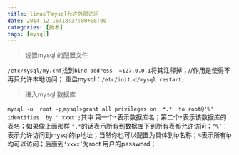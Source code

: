 ```yaml
---
title: linux下mysql允许外部访问
date: 2014-12-15T18:37:00+08:00
categories: [技术]
tags: [mysql]
---
```


> 设置mysql 的配置文件

``/etc/mysql/my.cnf``找到``bind-address  =127.0.0.1``将其注释掉；//作用是使得不再只允许本地访问；
重启mysql：``/etc/init.d/mysql restart;``


> 进入mysql 数据库

``mysql -u  root -p``,``mysql>grant all privileges on  *.*  to root@'%'  identifies  by ' xxxx';``其中 第一个``*``表示数据库名；第二个``*``表示该数据库的表名；如果像上面那样 ``*.*``的话表示所有到数据库下到所有表都允许访问；``‘%’``：表示允许访问到mysql的ip地址；当然你也可以配置为具体到ip名称；``%``表示所有ip均可以访问；后面到``‘xxxx’``为root 用户的password；

<!--more-->
